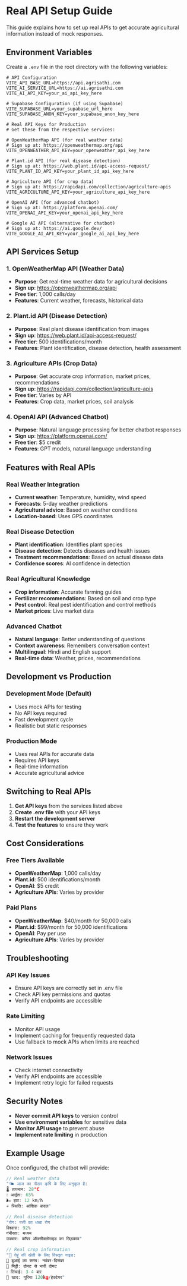 # Real API Setup Guide

This guide explains how to set up real APIs to get accurate agricultural information instead of mock responses.

## Environment Variables

Create a `.env` file in the root directory with the following variables:

```env
# API Configuration
VITE_API_BASE_URL=https://api.agrisathi.com
VITE_AI_SERVICE_URL=https://ai.agrisathi.com
VITE_AI_API_KEY=your_ai_api_key_here

# Supabase Configuration (if using Supabase)
VITE_SUPABASE_URL=your_supabase_url_here
VITE_SUPABASE_ANON_KEY=your_supabase_anon_key_here

# Real API Keys for Production
# Get these from the respective services:

# OpenWeatherMap API (for real weather data)
# Sign up at: https://openweathermap.org/api
VITE_OPENWEATHER_API_KEY=your_openweather_api_key_here

# Plant.id API (for real disease detection)
# Sign up at: https://web.plant.id/api-access-request/
VITE_PLANT_ID_API_KEY=your_plant_id_api_key_here

# Agriculture API (for crop data)
# Sign up at: https://rapidapi.com/collection/agriculture-apis
VITE_AGRICULTURE_API_KEY=your_agriculture_api_key_here

# OpenAI API (for advanced chatbot)
# Sign up at: https://platform.openai.com/
VITE_OPENAI_API_KEY=your_openai_api_key_here

# Google AI API (alternative for chatbot)
# Sign up at: https://ai.google.dev/
VITE_GOOGLE_AI_API_KEY=your_google_ai_api_key_here
```

## API Services Setup

### 1. OpenWeatherMap API (Weather Data)
- **Purpose**: Get real-time weather data for agricultural decisions
- **Sign up**: https://openweathermap.org/api
- **Free tier**: 1,000 calls/day
- **Features**: Current weather, forecasts, historical data

### 2. Plant.id API (Disease Detection)
- **Purpose**: Real plant disease identification from images
- **Sign up**: https://web.plant.id/api-access-request/
- **Free tier**: 500 identifications/month
- **Features**: Plant identification, disease detection, health assessment

### 3. Agriculture APIs (Crop Data)
- **Purpose**: Get accurate crop information, market prices, recommendations
- **Sign up**: https://rapidapi.com/collection/agriculture-apis
- **Free tier**: Varies by API
- **Features**: Crop data, market prices, soil analysis

### 4. OpenAI API (Advanced Chatbot)
- **Purpose**: Natural language processing for better chatbot responses
- **Sign up**: https://platform.openai.com/
- **Free tier**: $5 credit
- **Features**: GPT models, natural language understanding

## Features with Real APIs

### Real Weather Integration
- **Current weather**: Temperature, humidity, wind speed
- **Forecasts**: 5-day weather predictions
- **Agricultural advice**: Based on weather conditions
- **Location-based**: Uses GPS coordinates

### Real Disease Detection
- **Plant identification**: Identifies plant species
- **Disease detection**: Detects diseases and health issues
- **Treatment recommendations**: Based on actual disease data
- **Confidence scores**: AI confidence in detection

### Real Agricultural Knowledge
- **Crop information**: Accurate farming guides
- **Fertilizer recommendations**: Based on soil and crop type
- **Pest control**: Real pest identification and control methods
- **Market prices**: Live market data

### Advanced Chatbot
- **Natural language**: Better understanding of questions
- **Context awareness**: Remembers conversation context
- **Multilingual**: Hindi and English support
- **Real-time data**: Weather, prices, recommendations

## Development vs Production

### Development Mode (Default)
- Uses mock APIs for testing
- No API keys required
- Fast development cycle
- Realistic but static responses

### Production Mode
- Uses real APIs for accurate data
- Requires API keys
- Real-time information
- Accurate agricultural advice

## Switching to Real APIs

1. **Get API keys** from the services listed above
2. **Create .env file** with your API keys
3. **Restart the development server**
4. **Test the features** to ensure they work

## Cost Considerations

### Free Tiers Available
- **OpenWeatherMap**: 1,000 calls/day
- **Plant.id**: 500 identifications/month
- **OpenAI**: $5 credit
- **Agriculture APIs**: Varies by provider

### Paid Plans
- **OpenWeatherMap**: $40/month for 50,000 calls
- **Plant.id**: $99/month for 50,000 identifications
- **OpenAI**: Pay per use
- **Agriculture APIs**: Varies by provider

## Troubleshooting

### API Key Issues
- Ensure API keys are correctly set in .env file
- Check API key permissions and quotas
- Verify API endpoints are accessible

### Rate Limiting
- Monitor API usage
- Implement caching for frequently requested data
- Use fallback to mock APIs when limits are reached

### Network Issues
- Check internet connectivity
- Verify API endpoints are accessible
- Implement retry logic for failed requests

## Security Notes

- **Never commit API keys** to version control
- **Use environment variables** for sensitive data
- **Monitor API usage** to prevent abuse
- **Implement rate limiting** in production

## Example Usage

Once configured, the chatbot will provide:

```javascript
// Real weather data
"🌤️ आज का मौसम कृषि के लिए अनुकूल है:
🌡️ तापमान: 28°C
💧 आर्द्रता: 65%
🌬️ हवा: 12 km/h
☔ स्थिति: आंशिक बादल"

// Real disease detection
"रोग: पत्ती का धब्बा रोग
विश्वास: 92%
गंभीरता: मध्यम
उपचार: कॉपर ऑक्सीक्लोराइड का छिड़काव"

// Real crop information
"🌾 गेहूं की खेती के लिए विस्तृत गाइड:
📅 बुआई का समय: नवंबर-दिसंबर
🌱 मिट्टी: दोमट से भारी दोमट
💧 सिंचाई: 3-4 बार
🌿 खाद: यूरिया 120kg/हेक्टेयर"
``` 